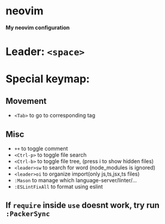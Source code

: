 # neovim
**My neovim configuration**

# Leader: `<space>`

# Special keymap:
## Movement
* `<Tab>` to go to corresponding tag
## Misc
* `++` to toggle comment
* `<Ctrl-p>` to toggle file search
* `<Ctrl-b>` to toggle file tree, (press i to show hidden files)
* `<leader>sw` to search for word (node_modules is ignored)
* `<leader>oi` to organize import(only js,ts,jsx,ts files)
* `:Mason` to manage which language-server/linter/...
* `:ESLintFixAll` to format using eslint

## If `require` inside `use` doesnt work, try run `:PackerSync`
